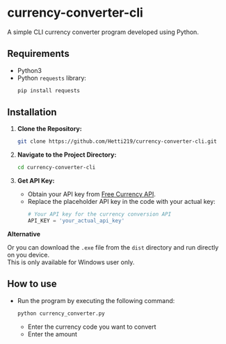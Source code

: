 # currency-converter-cli

A simple CLI currency converter program developed using Python.

## Requirements

- Python3
- Python <code>requests</code> library:
  ```python
  pip install requests
  ```

## Installation

1. **Clone the Repository:**

   ```bash
   git clone https://github.com/Hetti219/currency-converter-cli.git
   ```

2. **Navigate to the Project Directory:**

   ```bash
   cd currency-converter-cli
   ```

3. **Get API Key:**
   - Obtain your API key from [Free Currency API](https://freecurrencyapi.com/).
   - Replace the placeholder API key in the code with your actual key:
     ```python
     # Your API key for the currency conversion API
     API_KEY = 'your_actual_api_key'
     ```

**Alternative**

Or you can download the <code>.exe</code> file from the <code>dist</code> directory and run directly on you device.
<br>
This is only available for Windows user only.

## How to use

- Run the program by executing the following command:
  ```bash
  python currency_converter.py
  ```
  - Enter the currency code you want to convert
  - Enter the amount
